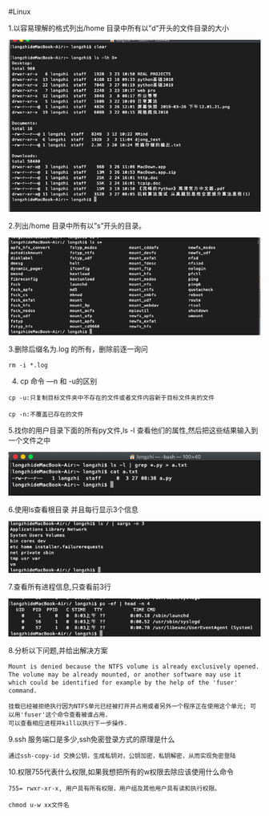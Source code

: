 #Linux

1.以容易理解的格式列出/home 目录中所有以”d”开头的文件目录的大小

![alt text](https://github.com/Longzhi-AA/Git-lesson/blob/master/github_Git-lesson/linuxpng/1.png)

2.列出/home 目录中所有以”s”开头的目录。

![alt text](https://github.com/Longzhi-AA/Git-lesson/blob/master/github_Git-lesson/linuxpng/2.png)

3.删除后缀名为.log 的所有，删除前逐一询问

```
rm -i *.log
```
4. cp 命令 —n 和 -u的区别

```
cp -u:只复制目标文件夹中不存在的文件或者文件内容新于目标文件夹的文件

cp -n:不覆盖已存在的文件
```
5.找你的用户目录下面的所有py文件,ls -l 查看他们的属性,然后把这些结果输入到一个文件之中

![alt text](https://github.com/Longzhi-AA/Git-lesson/blob/master/github_Git-lesson/linuxpng/3.png)

6.使用ls查看根目录 并且每行显示3个信息

![alt text](https://github.com/Longzhi-AA/Git-lesson/blob/master/github_Git-lesson/linuxpng/4.png)

7.查看所有进程信息,只查看前3行

![alt text](https://github.com/Longzhi-AA/Git-lesson/blob/master/github_Git-lesson/linuxpng/5.png)

8.分析以下问题,并给出解决方案

```
Mount is denied because the NTFS volume is already exclusively opened.
The volume may be already mounted, or another software may use it which could be identified for example by the help of the 'fuser' command.

```

```
挂载已经被拒绝执行因为NTFS单元已经被打开并占用或者另外一个程序正在使用这个单元; 可以用'fuser'这个命令查看被谁占用.
可以查看相应进程并kill以执行下一步操作.
```
9.ssh 服务端口是多少,ssh免密登录方式的原理是什么

```
通过ssh-copy-id 交换公钥，生成私钥对，公钥加密，私钥解密，从而实现免密登陆
```

10.权限755代表什么权限,如果我想把所有的w权限去除应该使用什么命令

```
755= rwxr-xr-x, 用户具有所有权限，用户组及其他用户具有读和执行权限。

chmod u-w xx文件名
```

